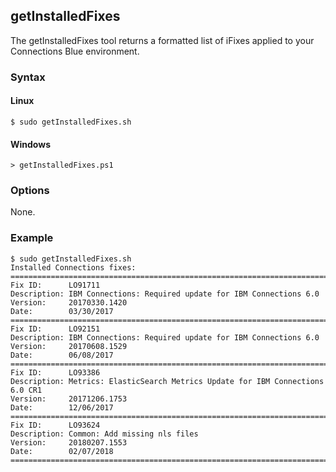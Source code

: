 ## getInstalledFixes

The getInstalledFixes tool returns a formatted list of iFixes applied to your Connections Blue environment.

### Syntax

#### Linux

```Shell
$ sudo getInstalledFixes.sh
```

#### Windows

```Shell
> getInstalledFixes.ps1
```

### Options

None.

### Example

```Shell
$ sudo getInstalledFixes.sh
Installed Connections fixes:
================================================================================
Fix ID:      LO91711
Description: IBM Connections: Required update for IBM Connections 6.0
Version:     20170330.1420
Date:        03/30/2017
================================================================================
Fix ID:      LO92151
Description: IBM Connections: Required update for IBM Connections 6.0
Version:     20170608.1529
Date:        06/08/2017
================================================================================
Fix ID:      LO93386
Description: Metrics: ElasticSearch Metrics Update for IBM Connections 6.0 CR1
Version:     20171206.1753
Date:        12/06/2017
================================================================================
Fix ID:      LO93624
Description: Common: Add missing nls files
Version:     20180207.1553
Date:        02/07/2018
================================================================================
```